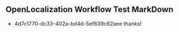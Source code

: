 ## OpenLocalization Workflow Test MarkDown
* 4d7c1770-dc33-402a-bd4d-5ef639c62aee thanks!

<!--HONumber=Aug16_HO1-->



